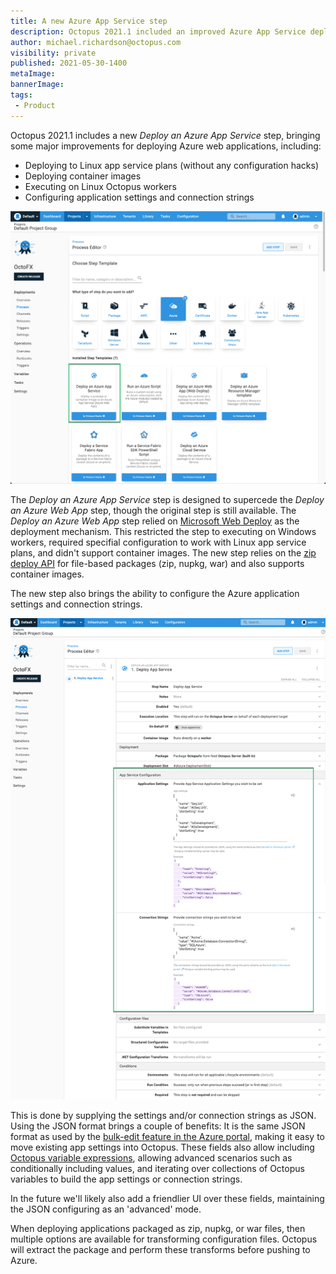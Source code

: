 ```yaml
---
title: A new Azure App Service step 
description: Octopus 2021.1 included an improved Azure App Service deployment step 
author: michael.richardson@octopus.com
visibility: private
published: 2021-05-30-1400
metaImage: 
bannerImage: 
tags:
 - Product 
---
```


Octopus 2021.1 includes a new _Deploy an Azure App Service_ step, bringing some major improvements for deploying Azure web applications, including:

- Deploying to Linux app service plans (without any configuration hacks) 
- Deploying container images 
- Executing on Linux Octopus workers
- Configuring application settings and connection strings

![Add Azure App Service step tile](azure-app-service-step-tile.png "width=500")

The _Deploy an Azure App Service_ step is designed to supercede the _Deploy an Azure Web App_ step, though the original step is still available. The _Deploy an Azure Web App_ step relied on [Microsoft Web Deploy](https://www.iis.net/downloads/microsoft/web-deploy) as the deployment mechanism. This restricted the step to executing on Windows workers, required specifial configuration to work with Linux app service plans, and didn't support container images.  The new step relies on the [zip deploy API](https://docs.microsoft.com/en-us/azure/app-service/deploy-zip#rest) for file-based packages (zip, nupkg, war) and also supports container images. 

The new step also brings the ability to configure the Azure application settings and connection strings. 

![Configuring app settings and connection strings](app-settings-and-connection-strings.png "width=500")

This is done by supplying the settings and/or connection strings as JSON. Using the JSON format brings a couple of benefits: 
It is the same JSON format as used by the [bulk-edit feature in the Azure portal](https://docs.microsoft.com/en-us/azure/app-service/configure-common#edit-in-bulk), making it easy to move existing app settings into Octopus.  These fields also allow including [Octopus variable expressions](https://octopus.com/docs/projects/variables/variable-substitutions), allowing advanced scenarios such as conditionally including values, and iterating over collections of Octopus variables to build the app settings or connection strings.  

In the future we'll likely also add a friendlier UI over these fields, maintaining the JSON configuring as an 'advanced' mode. 

When deploying applications packaged as zip, nupkg, or war files, then multiple options are available for transforming configuration files.  Octopus will extract the package and perform these transforms before pushing to Azure.  